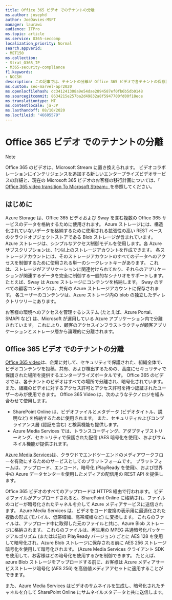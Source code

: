 ```yaml
---
title: Office 365 ビデオ でのテナントの分離
ms.author: josephd
author: JoeDavies-MSFT
manager: laurawi
audience: ITPro
ms.topic: article
ms.service: O365-seccomp
localization_priority: Normal
search.appverid:
- MET150
ms.collection:
- Strat_O365_IP
- M365-security-compliance
f1.keywords:
- NOCSH
description: この記事では、テナントの分離が Office 365 ビデオで各テナントの保存済みビデオを分離する方法について説明します。
ms.custom: seo-marvel-apr2020
ms.openlocfilehash: dc341241308a9e54dae2894587ef0fb6b5db0148
ms.sourcegitcommit: 8634215e257ba2d49832a8f5947700fd00f18ece
ms.translationtype: MT
ms.contentlocale: ja-JP
ms.lasthandoff: 08/10/2020
ms.locfileid: "46605579"
---
```

# <a name="tenant-isolation-in-office-365-video"></a>Office 365 ビデオ でのテナントの分離

> [!NOTE]
> Office 365 のビデオは、Microsoft Stream に置き換えられます。 ビデオコラボレーションにインテリジェンスを追加する新しいエンタープライズビデオサービスの詳細と、現在の Microsoft 365 ビデオのお客様の移行計画については、「 [Office 365 video transition To Microsoft Stream」](https://docs.microsoft.com/stream/migrate-from-office-365)を参照してください。

## <a name="introduction"></a>はじめに

Azure Storage は、Office 365 ビデオおよび Sway を含む複数の Office 365 サービスのデータを格納するために使用されます。 Azure ストレージには、構造化されていないデータを格納するために使用される拡張性の高い REST ベースのクラウドオブジェクトストアである Blob ストレージが含まれています。 Azure ストレージは、シンプルなアクセス制御モデルを使用します。各 Azure サブスクリプションは、1つ以上のストレージアカウントを作成できます。 各ストレージアカウントには、そのストレージアカウントのすべてのデータへのアクセスを制御するために使用される単一のシークレットキーがあります。 これは、ストレージがアプリケーションに関連付けられており、それらのアプリケーションが関連するデータを完全に制御する一般的なシナリオをサポートします。たとえば、Sway は Azure ストレージにコンテンツを格納します。 Sway のすべての顧客コンテンツは、共有の Azure ストレージアカウントに保存されます。 各ユーザーのコンテンツは、Azure ストレージ内の blob の独立したディレクトリツリーにあります。

お客様の環境へのアクセスを管理するシステム (たとえば、Azure Portal、SMAPI など) は、Microsoft が運用している Azure アプリケーション内で分離されています。 これにより、顧客のアクセスインフラストラクチャが顧客アプリケーションとストレージ層から論理的に分離されます。

## <a name="tenant-isolation-in-office-365-video"></a>Office 365 ビデオ でのテナントの分離

[Office 365 video](https://support.office.com/article/Meet-Office-365-Video-ca1cc1a9-a615-46e1-b6a3-40dbd99939a6)は、企業に対して、セキュリティで保護された、組織全体で、ビデオコンテンツを投稿、共有、および検出するための、高度にセキュリティで保護された場所を提供するエンタープライズポータルです。 Office 365 のビデオでは、各テナントのビデオはすべての場所で分離され、暗号化されています。また、組織のビデオに対するアクセス許可とアクセス許可を持つ認証されたユーザーのみが使用できます。 Office 365 Video は、次のようなテクノロジを組み合わせて使用します。

- SharePoint Online は、ビデオファイルとメタデータ (ビデオタイトル、説明など) を格納するために使用されます。 また、セキュリティおよびコンプライアンス層 (認証を含む) と検索機能も提供します。
- Azure Media Services では、トランスコーディング、アダプティブストリーミング、セキュリティで保護された配信 (AES 暗号化を使用)、およびサムネイル機能が提供されます。

[Azure Media Services](https://azure.microsoft.com/services/media-services/)は、クラウドでエンドツーエンドのメディアワークフローを有効にするためのサービスとしてのプラットフォームです。 プラットフォームは、アップロード、エンコード、暗号化 (PlayReady を使用)、および世界中の Azure データセンターを使用したメディアの配信用の REST API を提供します。

Office 365 ビデオのすべてのアップロードは HTTPS 経由で行われます。 ビデオファイルがアップロードされると、SharePoint Online に格納され、ファイルのコピーが暗号化されたチャネルを介して Azure メディアサービスに送信されます。 Azure Media Services は、ビデオをコード変換の表示用に最適化された複数の形式 (モバイル、低帯域幅、高帯域幅など) に変換します。 これらのファイルは、アップロード中に取得した元のファイルと共に、Azure Blob ストレージに格納されます。 これらのファイルは、再生用の MPEG 共通暗号化パッケージアルゴリズム (または以前の PlayReady バージョン) ごとに AES 128 を使用して暗号化され、Azure Blob ストレージに保存される前に AES 256 ストレージ暗号化を使用して暗号化されます。 (Azure Media Services クライアント SDK を使用して、お客様はどの暗号化を使用するかを制御できます。 たとえば、azure Blob ストレージをアップロードする前に、お客様は Azure メディアサービスストレージ暗号化 (AES 256) を高価値メディアアセットに適用することができます。

また、Azure Media Services はビデオのサムネイルを生成し、暗号化されたチャネルを介して SharePoint Online にサムネイルメタデータと共に送信します。
